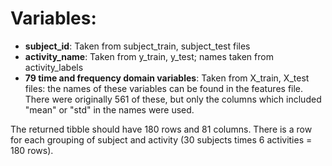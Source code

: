 # Variables:
* **subject_id**: Taken from subject_train, subject_test files
* **activity_name**: Taken from y_train, y_test; names taken from activity_labels
* **79 time and frequency domain variables**: Taken from X_train, X_test files: the names of these variables can be found in the features file. There were originally 561 of these, but only the columns which included "mean" or "std" in the names were used.

The returned tibble should have 180 rows and 81 columns. There is a row for each grouping of subject and activity (30 subjects times 6 activities = 180 rows).

